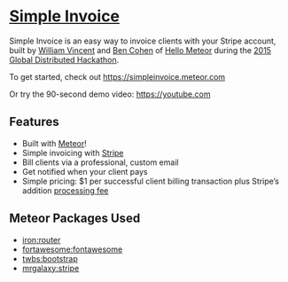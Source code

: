 # [Simple Invoice](https://simpleinvoice.meteor.com)

Simple Invoice is an easy way to invoice clients with your Stripe account, built by [William Vincent](https://github.com/wsvincent) and [Ben Cohen](https://github.com/heliostatic) of [Hello Meteor](http://hellometeor.com/) during the [2015 Global Distributed Hackathon](http://meteor-2015.devpost.com/).

To get started, check out <https://simpleinvoice.meteor.com>

Or try the 90-second demo video: <https://youtube.com>

## Features

* Built with [Meteor](https://www.meteor.com/)!
* Simple invoicing with [Stripe](https://stripe.com/)
* Bill clients via a professional, custom email
* Get notified when your client pays
* Simple pricing: $1 per successful client billing transaction plus Stripe’s addition  [processing fee](https://stripe.com/us/pricing)

## Meteor Packages Used
* [iron:router](https://atmospherejs.com/iron/router)
* [fortawesome:fontawesome](https://atmospherejs.com/fortawesome/fontawesome)
* [twbs:bootstrap](https://atmospherejs.com/twbs/bootstrap)
* [mrgalaxy:stripe](https://atmospherejs.com/mrgalaxy/stripe)
